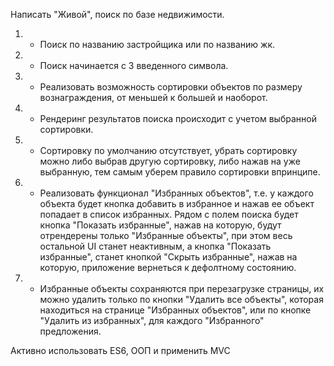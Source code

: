 Написать "Живой", поиск по базе недвижимости.
1. - Поиск по названию застройщика или по названию жк.
2. - Поиск начинается с 3 введенного символа.
3. - Реализовать возможность сортировки объектов по размеру вознаграждения, от меньшей к большей и наоборот.
4. - Рендеринг результатов поиска происходит с учетом выбранной сортировки.
5. - Сортировку по умолчанию отсутствует, убрать сортировку можно либо выбрав другую сортировку, либо нажав на уже выбранную, тем самым уберем правило сортировки впринципе.
6. - Реализовать функционал "Избранных объектов", т.е. у каждого объекта будет кнопка добавить в избранное и нажав ее объект попадает в список избранных. Рядом с полем поиска будет кнопка "Показать избранные", нажав на которую, будут отрендерены только "Избранные объекты", при этом весь остальной UI станет неактивным, а кнопка "Показать избранные", станет кнопкой "Скрыть избранные", нажав на которую, приложение вернеться к дефолтному состоянию. 
7. - Избранные объекты сохраняются при перезагрузке страницы, их можно удалить только по кнопки "Удалить все объекты", которая находиться на странице "Избранных объектов", или по кнопке "Удалить из избранных", для каждого "Избранного" предложения.

Активно использовать ES6, ООП и применить MVC
